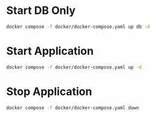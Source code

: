 # Start DB Only
```bash
docker compose -f docker/docker-compose.yaml up db -d
```

# Start Application
```bash
docker compose -f docker/docker-compose.yaml up -d
```

# Stop Application
```bash
docker compose -f docker/docker-compose.yaml down
```